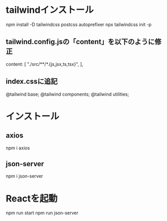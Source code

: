 # tailwindインストール
npm install -D tailwindcss postcss autoprefixer
npx tailwindcss init -p

## tailwind.config.jsの「content」を以下のように修正
content: [
  "./src/**/*.{js,jsx,ts,tsx}",
],

## index.cssに追記
@tailwind base;
@tailwind components;
@tailwind utilities;

# インストール
## axios
npm i axios

## json-server
npm i json-server


# Reactを起動
npm run start
npm run json-server
